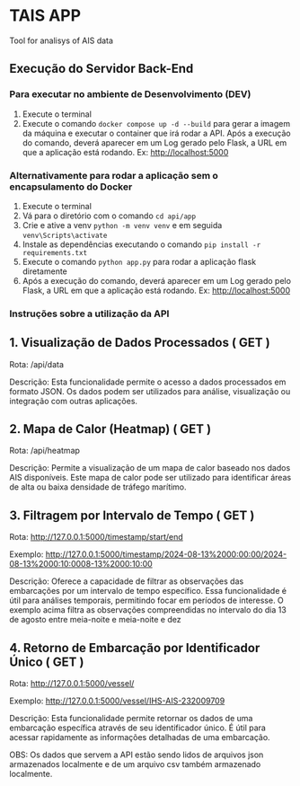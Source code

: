 # TAIS APP

Tool for analisys of AIS data

## Execução do Servidor Back-End

### Para executar no ambiente de Desenvolvimento (DEV)

1. Execute o terminal
2. Execute o comando ```docker compose up -d --build``` para gerar a imagem da máquina e executar o container que irá rodar a API. Após a execução do comando, deverá aparecer em um Log gerado pelo Flask, a URL em que a aplicação está rodando. Ex: <http://localhost:5000>

### Alternativamente para rodar a aplicação sem o encapsulamento do Docker

1. Execute o terminal
2. Vá para o diretório com o comando ```cd api/app```
3. Crie e ative a venv ```python -m venv venv``` e em seguida ```venv\Scripts\activate```
4. Instale as dependências executando o comando ```pip install -r requirements.txt```
5. Execute o comando ```python app.py``` para rodar a aplicação flask diretamente
6. Após a execução do comando, deverá aparecer em um Log gerado pelo Flask, a URL em que a aplicação está rodando. Ex: <http://localhost:5000>

### Instruções sobre a utilização da API

## 1. Visualização de Dados Processados ( GET )

 Rota: /api/data

 Descrição: Esta funcionalidade permite o acesso a dados processados em formato
JSON. Os dados podem ser utilizados para análise, visualização ou integração com
outras aplicações.

## 2. Mapa de Calor (Heatmap) ( GET )

 Rota: /api/heatmap

 Descrição: Permite a visualização de um mapa de calor baseado nos dados AIS
disponíveis. Este mapa de calor pode ser utilizado para identificar áreas de alta ou
baixa densidade de tráfego marítimo.

## 3. Filtragem por Intervalo de Tempo ( GET )

 Rota: <http://127.0.0.1:5000/timestamp/start/end>

 Exemplo: <http://127.0.0.1:5000/timestamp/2024-08-13%2000:00:00/2024-08-13%2000:10:0008-13%2000:10:00>

 Descrição: Oferece a capacidade de filtrar as observações das embarcações por um
intervalo de tempo específico. Essa funcionalidade é útil para análises temporais,
permitindo focar em períodos de interesse. O exemplo acima filtra as observações
compreendidas no intervalo do dia 13 de agosto entre meia-noite e meia-noite e dez

## 4. Retorno de Embarcação por Identificador Único ( GET )

 Rota: <http://127.0.0.1:5000/vessel/>

 Exemplo: <http://127.0.0.1:5000/vessel/IHS-AIS-232009709>

 Descrição: Esta funcionalidade permite retornar os dados de uma embarcação
específica através de seu identificador único. É útil para acessar rapidamente as
informações detalhadas de uma embarcação.

OBS: Os dados que servem a API estão sendo lidos de arquivos json armazenados localmente e de um arquivo csv também armazenado localmente.
